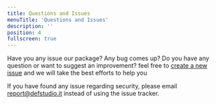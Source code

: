 ```yaml
---
title: Questions and Issues
menuTitle: 'Questions and Issues'
description: ''
position: 4
fullscreen: true
---
```


Have you any issue our package? Any bug comes up? Do you have any question or want to suggest an improvement? feel free to [create a new issue](https://github.com/defstudio/pest-plugin-laravel-expectations/issues) and we will take the best efforts to help you


If you have found any issue regarding security, please email [report@defstudio.it](mailto:report@defstudio.it) instead of using the issue tracker.
